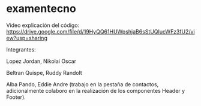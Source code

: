 # examentecno
Video explicación del código: https://drive.google.com/file/d/19HyQQ61HUWpshjaB6sStUQIucWFz3fU2/view?usp=sharing

Integrantes:

Lopez Jordan, Nikolai Oscar

Beltran Quispe, Ruddy Randolt

Alba Pando, Eddie Andre (trabajo en la pestaña de contactos, adicionalmente colaboro en la realización de los componentes Header y Footer).
